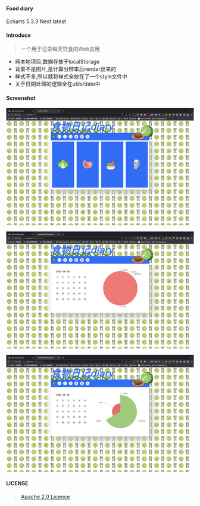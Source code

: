 #### Food diary

Echarts 5.3.3  Next latest

#### Introduce

> 一个用于记录每天饮食的Web应用

* 纯本地项目,数据存放于localStorage
* 背景不是图片,是计算分辨率后render出来的
* 样式不多,所以就将样式全放在了一个style文件中
* 关于日期处理的逻辑全在utils/date中

#### Screenshot

![](https://github.com/caro1xxx/Food-diary/blob/main/screenshot/1.png?raw=true)

![](https://github.com/caro1xxx/Food-diary/blob/main/screenshot/2.png?raw=true)

![](https://github.com/caro1xxx/Food-diary/blob/main/screenshot/3.png?raw=true)



#### LICENSE

> [Apache 2.0 Licence](https://www.apache.org/licenses/LICENSE-2.0)

